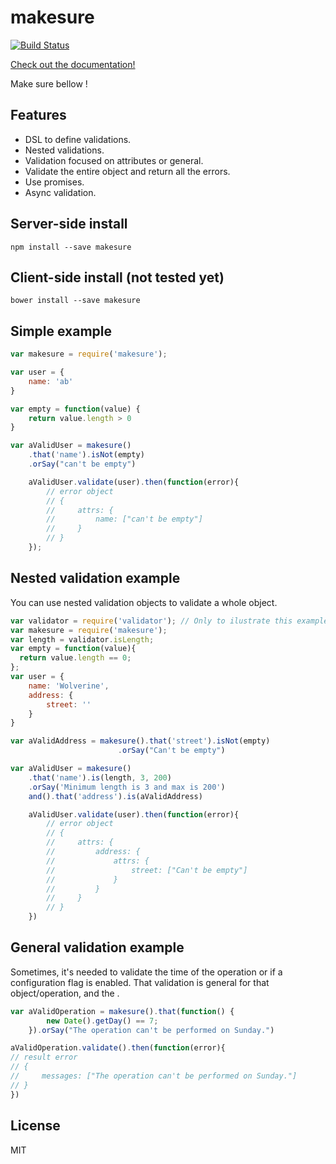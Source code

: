 # makesure
[![Build Status](https://travis-ci.org/sadjow/makesure.svg?branch=master)](https://travis-ci.org/sadjow/makesure)

[Check out the documentation!](https://github.com/sadjow/makesure)

Make sure bellow !

##  Features

  * DSL to define validations.
  * Nested validations.
  * Validation focused on attributes or general.
  * Validate the entire object and return all the errors.
  * Use promises.
  * Async validation.

##  Server-side install

```console
npm install --save makesure
```

## Client-side install (not tested yet)

```console
bower install --save makesure
```

## Simple example

```javascript
var makesure = require('makesure');

var user = {
    name: 'ab'
}

var empty = function(value) {
    return value.length > 0
}

var aValidUser = makesure()
    .that('name').isNot(empty)
    .orSay("can't be empty")

    aValidUser.validate(user).then(function(error){
        // error object
        // {
        //     attrs: {
        //         name: ["can't be empty"]
        //     }
        // }
    });
```

## Nested validation example

You can use nested validation objects to validate a whole object.

```javascript
var validator = require('validator'); // Only to ilustrate this example
var makesure = require('makesure');
var length = validator.isLength;
var empty = function(value){
  return value.length == 0;
};
var user = {
    name: 'Wolverine',
    address: {
        street: ''
    }
}

var aValidAddress = makesure().that('street').isNot(empty)
                        .orSay("Can't be empty")

var aValidUser = makesure()
    .that('name').is(length, 3, 200)
    .orSay('Minimum length is 3 and max is 200')
    and().that('address').is(aValidAddress)

    aValidUser.validate(user).then(function(error){
        // error object
        // {
        //     attrs: {
        //         address: {
        //             attrs: {
        //                 street: ["Can't be empty"]
        //             }
        //         }
        //     }
        // }
    })
```

## General validation example

Sometimes, it's needed to validate the time of the operation or if a configuration flag is enabled. That validation is general for that object/operation, and the .

```javascript
var aValidOperation = makesure().that(function() {
        new Date().getDay() == 7;
    }).orSay("The operation can't be performed on Sunday.")

aValidOperation.validate().then(function(error){
// result error
// {
//     messages: ["The operation can't be performed on Sunday."]
// }
})
```

## License

MIT